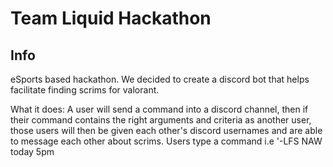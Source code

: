 # Team Liquid Hackathon

## Info
eSports based hackathon. 
We decided to create a discord bot that helps facilitate finding scrims for valorant.

What it does: 
A user will send a command into a discord channel, then if their command contains the right arguments and criteria as another user, those users will then be given each other's discord usernames and are able to message each other about scrims. Users type a command i.e '-LFS NAW today 5pm 

